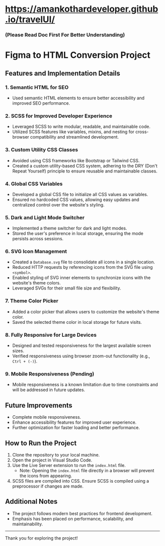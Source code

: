 # https://amankothardeveloper.github.io/travelUI/

### (Please Read Doc First For Better Understanding)

# Figma to HTML Conversion Project

## Features and Implementation Details

### 1. Semantic HTML for SEO
- Used semantic HTML elements to ensure better accessibility and improved SEO performance.

### 2. SCSS for Improved Developer Experience
- Leveraged SCSS to write modular, readable, and maintainable code.
- Utilized SCSS features like variables, mixins, and nesting for cross-browser compatibility and streamlined development.

### 3. Custom Utility CSS Classes
- Avoided using CSS frameworks like Bootstrap or Tailwind CSS.
- Created a custom utility-based CSS system, adhering to the DRY (Don't Repeat Yourself) principle to ensure reusable and maintainable classes.

### 4. Global CSS Variables
- Developed a global CSS file to initialize all CSS values as variables.
- Ensured no hardcoded CSS values, allowing easy updates and centralized control over the website's styling.

### 5. Dark and Light Mode Switcher
- Implemented a theme switcher for dark and light modes.
- Stored the user's preference in local storage, ensuring the mode persists across sessions.

### 6. SVG Icon Management
- Created a `Database.svg` file to consolidate all icons in a single location.
- Reduced HTTP requests by referencing icons from the SVG file using `<symbol>`.
- Enabled styling of SVG inner elements to synchronize icons with the website's theme colors.
- Leveraged SVGs for their small file size and flexibility.

### 7. Theme Color Picker
- Added a color picker that allows users to customize the website's theme color.
- Saved the selected theme color in local storage for future visits.

### 8. Fully Responsive for Large Devices
- Designed and tested responsiveness for the largest available screen sizes.
- Verified responsiveness using browser zoom-out functionality (e.g., `Ctrl + (-)`).

### 9. Mobile Responsiveness (Pending)
- Mobile responsiveness is a known limitation due to time constraints and will be addressed in future updates.

## Future Improvements
- Complete mobile responsiveness.
- Enhance accessibility features for improved user experience.
- Further optimization for faster loading and better performance.

## How to Run the Project
1. Clone the repository to your local machine.
2. Open the project in Visual Studio Code.
3. Use the Live Server extension to run the `index.html` file.
   - Note: Opening the `index.html` file directly in a browser will prevent the icons from appearing.
4. SCSS files are compiled into CSS. Ensure SCSS is compiled using a preprocessor if changes are made.

## Additional Notes
- The project follows modern best practices for frontend development.
- Emphasis has been placed on performance, scalability, and maintainability.

---

Thank you for exploring the project!

